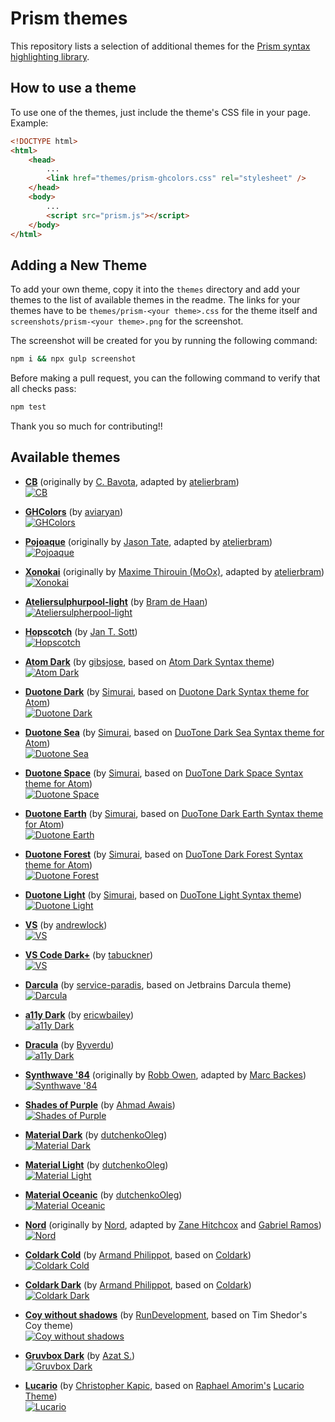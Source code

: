 # Prism themes

This repository lists a selection of additional themes for the [Prism syntax highlighting library](http://prismjs.com/).

## How to use a theme

To use one of the themes, just include the theme's CSS file in your page. Example:

```html
<!DOCTYPE html>
<html>
    <head>
        ...
        <link href="themes/prism-ghcolors.css" rel="stylesheet" />
    </head>
    <body>
        ...
        <script src="prism.js"></script>
    </body>
</html>
```

## Adding a New Theme

To add your own theme, copy it into the `themes` directory and add your themes to the list of available themes in the readme.
The links for your themes have to be `themes/prism-<your theme>.css` for the theme itself and `screenshots/prism-<your theme>.png` for the screenshot.

The screenshot will be created for you by running the following command:

```bash
npm i && npx gulp screenshot
```

Before making a pull request, you can the following command to verify that all checks pass:

```bash
npm test
```

Thank you so much for contributing!!

## Available themes

* [__CB__](themes/prism-cb.css) (originally by [C. Bavota](https://bitbucket.org/cbavota), adapted by [atelierbram](https://github.com/atelierbram))<br />
[![CB](screenshots/prism-cb.png)](themes/prism-cb.css)

* [__GHColors__](themes/prism-ghcolors.css) (by [aviaryan](https://github.com/aviaryan))<br />
[![GHColors](screenshots/prism-ghcolors.png)](themes/prism-ghcolors.css)

* [__Pojoaque__](themes/prism-pojoaque.css) (originally by [Jason Tate](http://web-cms-designs.com/ftopict-10-pojoaque-style-for-highlight-js-code-highlighter.html), adapted by [atelierbram](https://github.com/atelierbram))<br />
[![Pojoaque](screenshots/prism-pojoaque.png)](themes/prism-pojoaque.css)

* [__Xonokai__](themes/prism-xonokai.css) (originally by [Maxime Thirouin (MoOx)](https://github.com/MoOx), adapted by [atelierbram](https://github.com/atelierbram))<br />
[![Xonokai](screenshots/prism-xonokai.png)](themes/prism-xonokai.css)

* [__Ateliersulphurpool-light__](themes/prism-base16-ateliersulphurpool.light.css) (by [Bram de Haan](https://github.com/atelierbram))<br />
[![Ateliersulpherpool-light](screenshots/prism-base16-ateliersulphurpool.light.png)](themes/prism-base16-ateliersulphurpool.light.css)

* [__Hopscotch__](themes/prism-hopscotch.css) (by [Jan T. Sott](https://github.com/idleberg))<br />
[![Hopscotch](screenshots/prism-hopscotch.png)](themes/prism-hopscotch.css)

* [__Atom Dark__](themes/prism-atom-dark.css) (by [gibsjose](https://github.com/gibsjose), based on [Atom Dark Syntax theme](https://github.com/atom/atom-dark-syntax))<br />
[![Atom Dark](screenshots/prism-atom-dark.png)](themes/prism-atom-dark.css)

* [__Duotone Dark__](themes/prism-duotone-dark.css) (by [Simurai](https://github.com/simurai), based on [Duotone Dark Syntax theme for Atom](https://github.com/simurai/duotone-dark-syntax))<br />
[![Duotone Dark](screenshots/prism-duotone-dark.png)](themes/prism-duotone-dark.css)

* [__Duotone Sea__](themes/prism-duotone-sea.css) (by [Simurai](https://github.com/simurai), based on [DuoTone Dark Sea Syntax theme for Atom](https://github.com/simurai/duotone-dark-sea-syntax))<br />
[![Duotone Sea](screenshots/prism-duotone-sea.png)](themes/prism-duotone-sea.css)

* [__Duotone Space__](themes/prism-duotone-space.css) (by [Simurai](https://github.com/simurai), based on [DuoTone Dark Space Syntax theme for Atom](https://github.com/simurai/duotone-dark-space-syntax))<br />
[![Duotone Space](screenshots/prism-duotone-space.png)](themes/prism-duotone-space.css)

* [__Duotone Earth__](themes/prism-duotone-earth.css) (by [Simurai](https://github.com/simurai), based on [DuoTone Dark Earth Syntax theme for Atom](https://github.com/simurai/duotone-dark-earth-syntax))<br />
[![Duotone Earth](screenshots/prism-duotone-earth.png)](themes/prism-duotone-earth.css)

* [__Duotone Forest__](themes/prism-duotone-forest.css) (by [Simurai](https://github.com/simurai), based on [DuoTone Dark Forest Syntax theme for Atom](https://github.com/simurai/duotone-dark-forest-syntax))<br />
[![Duotone Forest](screenshots/prism-duotone-forest.png)](themes/prism-duotone-forest.css)

* [__Duotone Light__](themes/prism-duotone-light.css) (by [Simurai](https://github.com/simurai), based on [DuoTone Light Syntax theme](https://github.com/simurai/duotone-light-syntax))<br />
[![Duotone Light](screenshots/prism-duotone-light.png)](themes/prism-duotone-light.css)

* [__VS__](themes/prism-vs.css) (by [andrewlock](https://github.com/andrewlock))<br />
[![VS](screenshots/prism-vs.png)](themes/prism-vs.css)

* [__VS Code Dark+__](themes/prism-vsc-dark-plus.css) (by [tabuckner](https://github.com/tabuckner))<br />
[![VS](screenshots/prism-vsc-dark-plus.png)](themes/prism-vsc-dark-plus.css)

* [__Darcula__](themes/prism-darcula.css) (by [service-paradis](https://github.com/service-paradis), based on Jetbrains Darcula theme)<br />
[![Darcula](screenshots/prism-darcula.png)](themes/prism-darcula.css)

* [__a11y Dark__](themes/prism-a11y-dark.css) (by [ericwbailey](https://github.com/ericwbailey))<br />
[![a11y Dark](screenshots/prism-a11y-dark.png)](themes/prism-a11y-dark.css)

* [__Dracula__](themes/prism-dracula.css) (by [Byverdu](https://github.com/byverdu))<br />
[![a11y Dark](screenshots/prism-dracula.png)](themes/prism-dracula.css)

* [__Synthwave '84__](themes/prism-synthwave84.css) (originally by [Robb Owen](https://github.com/robb0wen), adapted by [Marc Backes](https://github.com/themarcba))<br />
[![Synthwave '84](screenshots/prism-synthwave84.png)](themes/prism-synthwave84.css)

* [__Shades of Purple__](themes/prism-shades-of-purple.css) (by [Ahmad Awais](https://github.com/ahmadawais))<br />
[![Shades of Purple](screenshots/prism-shades-of-purple.png)](themes/prism-shades-of-purple.css)

* [__Material Dark__](themes/prism-material-dark.css) (by [dutchenkoOleg](https://github.com/dutchenkoOleg))<br />
[![Material Dark](screenshots/prism-material-dark.png)](themes/prism-material-dark.css)

* [__Material Light__](themes/prism-material-light.css) (by [dutchenkoOleg](https://github.com/dutchenkoOleg))<br />
[![Material Light](screenshots/prism-material-light.png)](themes/prism-material-light.css)

* [__Material Oceanic__](themes/prism-material-oceanic.css) (by [dutchenkoOleg](https://github.com/dutchenkoOleg))<br />
[![Material Oceanic](screenshots/prism-material-oceanic.png)](themes/prism-material-oceanic.css)

* [__Nord__](themes/prism-nord.css) (originally by [Nord](https://www.nordtheme.com/), adapted by [Zane Hitchcox](https://github.com/zwhitchcox) and [Gabriel Ramos](https://github.com/gabrieluizramos))<br />
[![Nord](screenshots/prism-nord.png)](themes/prism-nord.css)

* [__Coldark Cold__](themes/prism-coldark-cold.css) (by [Armand Philippot](https://github.com/ArmandPhilippot), based on [Coldark](https://github.com/ArmandPhilippot/coldark))<br />
[![Coldark Cold](screenshots/prism-coldark-cold.png)](themes/prism-coldark-cold.css)

* [__Coldark Dark__](themes/prism-coldark-dark.css) (by [Armand Philippot](https://github.com/ArmandPhilippot), based on [Coldark](https://github.com/ArmandPhilippot/coldark))<br />
[![Coldark Dark](screenshots/prism-coldark-dark.png)](themes/prism-coldark-dark.css)

* [__Coy without shadows__](themes/prism-coy-without-shadows.css) (by [RunDevelopment](https://github.com/RunDevelopment), based on Tim Shedor's Coy theme)<br />
[![Coy without shadows](screenshots/prism-coy-without-shadows.png)](themes/prism-coy-without-shadows.css)

* [__Gruvbox Dark__](themes/prism-gruvbox-dark.css) (by [Azat S.](https://github.com/azat-io))<br />
[![Gruvbox Dark](screenshots/prism-gruvbox-dark.png)](themes/prism-gruvbox-dark.css)

* [__Lucario__](themes/prism-lucario.css) (by [Christopher Kapic](https://github.com/christopher-kapic), based on [Raphael Amorim's](https://github.com/raphamorim) [Lucario Theme](https://github.com/raphamorim/lucario))<br />
[![Lucario](screenshots/prism-lucario.png)](themes/prism-lucario.png)